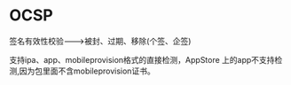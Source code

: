 # OCSP
签名有效性校验--->被封、过期、移除(个签、企签)

支持ipa、app、mobileprovision格式的直接检测，AppStore
上的app不支持检测,因为包里面不含mobileprovision证书。
